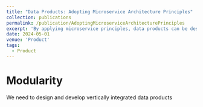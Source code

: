 ```yaml
---
title: "Data Products: Adopting Microservice Architecture Principles"
collection: publications
permalink: /publication/AdoptingMicroserviceArchitecturePrinciples
excerpt: 'By applying microservice principles, data products can be designed to be modular, scalable, and maintainable, providing greater flexibility and agility in data-driven environments'
date: 2024-05-01
venue: 'Product'
tags:
  - Product
---
```


# Modularity

We need to design and develop vertically integrated data products 
